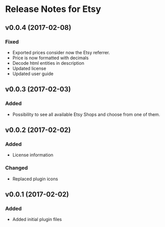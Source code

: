 # Release Notes for Etsy

## v0.0.4 (2017-02-08)
  
### Fixed
- Exported prices consider now the Etsy referrer.
- Price is now formatted with decimals
- Decode html entities in description
- Updated license 
- Updated user guide
 
## v0.0.3 (2017-02-03)
  
### Added
- Possibility to see all available Etsy Shops and choose from one of them. 

## v0.0.2 (2017-02-02)
  
### Added
- License information
  
### Changed
- Replaced plugin icons
 

## v0.0.1 (2017-02-02)
 
### Added
- Added initial plugin files